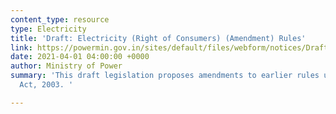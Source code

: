 ```yaml
---
content_type: resource
type: Electricity
title: 'Draft: Electricity (Right of Consumers) (Amendment) Rules'
link: https://powermin.gov.in/sites/default/files/webform/notices/Draft_Electricity_Right_of_Consumers.pdf
date: 2021-04-01 04:00:00 +0000
author: Ministry of Power
summary: 'This draft legislation proposes amendments to earlier rules under the Electricity
  Act, 2003. '

---
```

